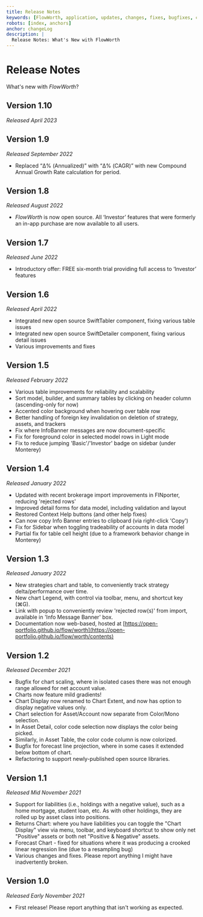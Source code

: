 ```yaml
---
title: Release Notes
keywords: [FlowWorth, application, updates, changes, fixes, bugfixes, changelog, release, release notes]
robots: [index, anchors]
anchor: changeLog
description: |
  Release Notes: What's New with FlowWorth
---
```


# Release Notes

What's new with _FlowWorth_?

## Version 1.10

*Released April 2023*

## Version 1.9

*Released September 2022*

* Replaced “Δ% (Annualized)” with  “Δ% (CAGR)” with new Compound Annual Growth Rate calculation for period.

## Version 1.8

*Released August 2022*

* _FlowWorth_ is now open source. All ‘Investor’ features that were formerly an in-app purchase are now available to all users.

## Version 1.7

*Released June 2022*

* Introductory offer: FREE six-month trial providing full access to ‘Investor’ features

## Version 1.6

*Released April 2022*

* Integrated new open source SwiftTabler component, fixing various table issues
* Integrated new open source SwiftDetailer component, fixing various detail issues
* Various improvements and fixes

## Version 1.5

*Released February 2022*

* Various table improvements for reliability and scalability
* Sort model, builder, and summary tables by clicking on header column (ascending-only for now)
* Accented color background when hovering over table row
* Better handling of foreign key invalidation on deletion of strategy, assets, and trackers
* Fix where InfoBanner messages are now document-specific
* Fix for foreground color in selected model rows in Light mode
* Fix to reduce jumping 'Basic'/'Investor' badge on sidebar (under Monterey)

## Version 1.4

*Released January 2022*

* Updated with recent brokerage import improvements in FINporter, reducing 'rejected rows'
* Improved detail forms for data model, including validation and layout
* Restored Context Help buttons (and other help fixes)
* Can now copy Info Banner entries to clipboard (via right-click 'Copy')
* Fix for Sidebar when toggling tradeability of accounts in data model
* Partial fix for table cell height (due to a framework behavior change in Monterey)

## Version 1.3

*Released January 2022*

* New strategies chart and table, to conveniently track strategy delta/performance over time.
* New chart Legend, with control via toolbar, menu, and shortcut key (⌘G).
* Link with popup to conveniently review 'rejected row(s)' from import, available in 'Info Message Banner' box.
* Documentation now web-based, hosted at [https://open-portfolio.github.io/flow/worth](https://open-portfolio.github.io/flow/worth/contents)

## Version 1.2

*Released December 2021*

* Bugfix for chart scaling, where in isolated cases there was not enough range allowed for net account value.
* Charts now feature mild gradients!
* Chart Display now renamed to Chart Extent, and now has option to display negative values only.
* Chart selection for Asset/Account now separate from Color/Mono selection.
* In Asset Detail, color code selection now displays the color being picked.
* Similarly, in Asset Table, the color code column is now colorized.
* Bugfix for forecast line projection, where in some cases it extended below bottom of chart.
* Refactoring to support newly-published open source libraries.

## Version 1.1

*Released Mid November 2021*

* Support for liabilities (i.e., holdings with a negative value), such as a home mortgage, student loan, etc.  As with other holdings, they are rolled up by asset class into positions.
* Returns Chart: where you have liabilities you can toggle the "Chart Display" view via menu, toolbar, and keyboard shortcut to show only net "Positive" assets or both net "Positive & Negative" assets.
* Forecast Chart - fixed for situations where it was producing a crooked linear regression line (due to a resampling bug)
* Various changes and fixes. Please report anything I might have inadvertently broken.

## Version 1.0

*Released Early November 2021*

* First release! Please report anything that isn't working as expected.
